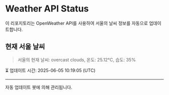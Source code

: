 
# Weather API Status

이 리포지토리는 OpenWeather API를 사용하여 서울의 날씨 정보를 자동으로 업데이트합니다.

## 현재 서울 날씨
> 서울의 현재 날씨: overcast clouds, 온도: 25.12°C, 습도: 35%

⏳ 업데이트 시간: 2025-06-05 10:19:05 (UTC)

---
자동 업데이트 봇에 의해 관리됩니다.
